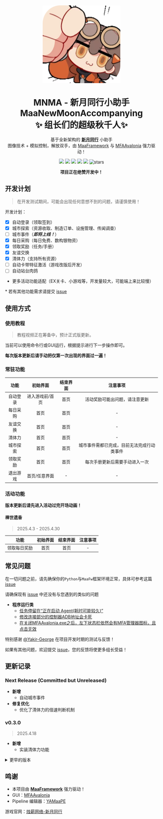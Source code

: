 <!-- markdownlint-disable MD033 MD041 -->
<p align="center">
  <img alt="LOGO" src="./logo.png" width="256" height="256" />
</p>

<div align="center">

# MNMA - 新月同行小助手</br>MaaNewMoonAccompanying</br>✨ 组长们的超级秋千人✨ 

基于全新架构的 [**新月同行**](https://xytx.firewick.net/home) 小助手<br/>图像技术 + 模拟控制，解放双手，由 [MaaFramework](https://github.com/MaaXYZ/MaaFramework) 与 [MFAAvalonia](https://github.com/SweetSmellFox/MFAAvalonia) 强力驱动！

<p align="center">
  <img src="https://img.shields.io/github/license/kqcoxn/MaaNewMoonAccompanying">
  <img src="https://img.shields.io/badge/Pipeline-%23454545?logo=paddypower&logoColor=%23FFFFFF">
  <img src="https://img.shields.io/badge/Python-3776AB?logo=python&logoColor=white">
  <img src="https://img.shields.io/badge/platform-Windows%20%7C%20Linux%20%7C%20macOS%20%7C%20android-blueviolet">
  <img src="https://img.shields.io/github/commit-activity/m/kqcoxn/MaaNewMoonAccompanying">
  <img alt="stars" src="https://img.shields.io/github/stars/kqcoxn/MaaNewMoonAccompanying?style=social">
</p>

**项目正在绝赞开发中！**

</div>

## 开发计划

> 在开发测试期间，可能会出现任何意想不到的问题，请谨慎使用！

开发计划：

- [x] 自动登录（领取签到）
- [x] 城市探索（资源收取、制造订单、设施管理、传闻调查）
- [ ] 城市事件（**_即将上线！_**）
- [x] 每日采购（每日免费、数构银物资）
- [x] 领取奖励（任务/手册）
- [x] 友谊交换
- [x] 清体力（支持所有资源）
- [ ] 自动卡带特征激活（游戏改版后开发）
- [ ] 自动站台肉鸽
- 更多活动功能适配（EX关卡、小游戏等，开发量较大，可能端上来比较慢）

\* 若有其他功能需求请提交 [issue](https://github.com/kqcoxn/MaaNewMoonAccompanying/issues?q=is%3Aissue)

<!-- **如果你也是开发者，可以瞅一眼我的另一个项目 [YAMaaPE](https://github.com/kqcoxn/YAMaaPE)，可以使用基于 Web 的流水线 GUI 编辑你的 Pipeline！** -->

## 使用方式

### 使用教程

> 教程视频正在筹备中，预计正式版更新。

当前可以使用命令行或GUI运行，根据提示进行下一步操作即可。

**每次版本更新后请手动把仅第一次出现的界面过一遍！**

### 常驻功能

|   功能   |    初始界面     | 结束界面 |                  注意事项                  |
| :------: | :-------------: | :------: | :----------------------------------------: |
| 自动登录 | 进入游戏前/首页 |   首页   |       活动奖励可能出问题，请注意更新       |
| 每日采购 |      首页       |   首页   |                     -                      |
| 友谊交换 |      首页       |   首页   |                     -                      |
|  清体力  |      首页       |   首页   |                     -                      |
| 城市探索 |      首页       |   首页   | 城市事件需都已完成，目前无法完成行动类事件 |
| 领取奖励 |      首页       |   首页   |       每次手册更新后需要手动进入一次       |
| 退出游戏 |  首页/任意界面  |    -     |                     -                      |

### 活动功能

**版本更新后请先进入活动过完开场动画！**

#### 禅世遗香

> 2025.4.3 - 2025.4.30

|     功能     | 初始界面 | 结束界面 | 注意事项 |
| :----------: | :------: | :------: | :------: |
| 领取每日奖励 |   首页   |   首页   |    -     |

<!-- <details>
<summary>往期活动</summary>

</details> -->

## 常见问题

在一切问题之前，请先确保你的`Python`与`MaaFw`框架环境正常，具体可参考这篇 [issue](https://github.com/kqcoxn/MaaNewMoonAccompanying/issues/4)

请确保现有 [issue](https://github.com/kqcoxn/MaaNewMoonAccompanying/issues?q=is%3Aissue) 中还没有与您遇到的类似的问题

- **程序运行类**
  - [任务停留在“正在启动 Agent(耗时可能较久)”](https://github.com/kqcoxn/MaaNewMoonAccompanying/issues/4)
  - [修改连接部分的控制器ADB地址会卡死](https://github.com/kqcoxn/MaaNewMoonAccompanying/issues/2)
  - [在关闭MFAAvalonia.exe之后，左下状态栏依然会有MFA管理器图标，且点击无效](https://github.com/kqcoxn/MaaNewMoonAccompanying/issues/6)

特别感谢 [@Yakir-George](https://github.com/Yakir-George) 在项目开发时期的测试与反馈！

如果有其他问题，欢迎提交 [issue](https://github.com/kqcoxn/MaaNewMoonAccompanying/issues?q=is%3Aissue)，您的反馈将使更多组长受益！

## 更新记录

### Next Release (Committed but Unreleased)

- **新增**
  - 自动城市事件
- **修复优化**
  - 优化了清体力的倍速判断机制

### v0.3.0

> 2025.4.18

- **新增**
  - 实装清体力功能

<details>
<summary>更早的版本</summary>

### v0.2.7

> 2025.4.17

- **新增**
  - 新增选项：启动游戏-防止版本资讯延迟、启动游戏-紧张刺激的七日签到、启动游戏-检查邮箱
- **修复优化**
  - 修复了数构银物资已买后界面会卡住无法返回的问题，并新增选项：启用构束银再确认
  - 修复了若情报点数已赠送但未获取则会卡住的问题
  - 现有功能新版本适配

### v0.2.6

> 2025.4.16

- **修复优化**
  - 优化了首次启动游戏时可能会延迟且必定出现公告的问题，并添加选项：启动游戏-防止公告延迟
  - 修复了有助战时会卡在友谊互换界面前的问题

### v0.2.5

> 2025.4.15

- **新增**
  - 新增功能：【禅世遗香】领取每日奖励
  - 说明回来了！~~还带来了超级秋千人！~~
- **修复优化**
  - 修复了领取任务时，若无每周任务可领取则会卡住的问题
  - 调整了启动游戏时的识别逻辑，可预判部分未知情况
  - 修复了 CLI 无法设置选项的问题

### v0.2.4

> 2025.4.14

- **新增**
  - 添加了“关闭游戏”任务，用于仅退出游戏但不关闭模拟器的情况，支持检测主界面后退出
- **修复优化**
  - 修复了启动游戏时容易被每日签到阻塞的问题
  - 修正了“数构银”的文本错误
  - 暂时删除了“说明”功能以防止MFA显示异常
  - 修复了`interface.json`无法被 CLI 正常导入的bug
  - 优化了部分逻辑，提高效率与稳定性

### v0.2.3

> 2025.4.13

- 添加独立选项：每日采购-购买数构银物资
- 修复了组长手册升级时任务阻塞的问题

### v0.2.2

> 2025.4.13

- 修复了容易卡在领取确认界面的问题
- 修复了手册界面切换面板失效的问题
- 优化了部分逻辑，提高稳定性

### v0.2.1

> 2025.4.12

- 实装友谊交换、领取奖励功能
- 大幅度优化现有流程，更加稳定且高效
- 所有任务结束后主动回到主页，可连续执行其他任务
- 将 GUI 迁移至 [MFAAvalonia](https://github.com/SweetSmellFox/MFAAvalonia/tree/master)
- ~~抓了只秋千人当 icon~~

### v0.1.1

> 2025.3.23

- 实现自动登录功能
- 实现每日采购功能
- 优化了部分逻辑

### v0.1.0

> 2025.3.22

- 初次提交
- 实装一键收菜功能
- 实装自动爬塔功能

</details>

## 鸣谢

- 本项目由 **[MaaFramework](https://github.com/MaaXYZ/MaaFramework)** 强力驱动！
- GUI：[MFAAvalonia](https://github.com/SweetSmellFox/MFAAvalonia/tree/master)
- Pipeline 编辑器：[YAMaaPE](https://github.com/kqcoxn/YAMaaPE)

游戏官网：[烛薪网络-新月同行](https://xytx.firewick.net/home)
